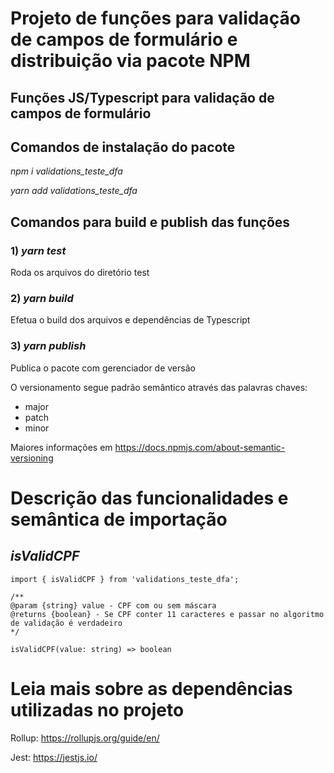 # Projeto de funções para validação de campos de formulário e distribuição via pacote NPM

## Funções JS/Typescript para validação de campos de formulário

## Comandos de instalação do pacote

*npm i validations_teste_dfa*

*yarn add validations_teste_dfa*

## Comandos para build e publish das funções

### 1) *yarn test*

Roda os arquivos do diretório test

### 2) *yarn build*

Efetua o build dos arquivos e dependências de Typescript

### 3) *yarn publish*

Publica o pacote com gerenciador de versão

O versionamento segue padrão semântico através das palavras chaves:

- major
- patch
- minor

Maiores informações em https://docs.npmjs.com/about-semantic-versioning

# Descrição das funcionalidades e semântica de importação

## *isValidCPF*

```
import { isValidCPF } from 'validations_teste_dfa';

/**
@param {string} value - CPF com ou sem máscara
@returns {boolean} - Se CPF conter 11 caracteres e passar no algoritmo de validação é verdadeiro
*/

isValidCPF(value: string) => boolean
```
# Leia mais sobre as dependências utilizadas no projeto

Rollup: https://rollupjs.org/guide/en/

Jest: https://jestjs.io/
